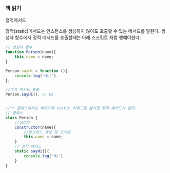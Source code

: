 ### 책 읽기

정적메서드

정적(static)메서드는 인스턴스를 생성하지 않아도 호출할 수 있는 메서드를 말한다.
생성자 함수에서 정적 메서드를 호출할때는 아래 스크립트 처럼 행해야한다.

```javascript
// 생성자 함수
function Person(name){
    this.name = name;
}

Person.sayHi = function (){
    console.log('Hi!')
};

//정적 메서드 호출
Person.sayHi(); // Hi


//** 클래스에서는 메서드에 static 키워드를 붙이면 정적 메서드가 된다.
// 클래스
class Person {
    //생성자
    constructor(name){
        //인스턴스 생성 및 초기화
        this.name = name;
    }
    // 정적 메서드
    static sayHi(){
        console.log('Hi')
    }
}
```

